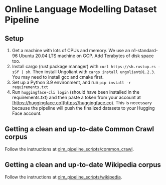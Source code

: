 # Online Language Modelling Dataset Pipeline

## Setup
1. Get a machine with lots of CPUs and memory. We use an n1-standard-96 Ubuntu 20.04 LTS machine on GCP. Add Terabytes of disk space too.
2. Install cargo (rust package manager) with `curl https://sh.rustup.rs -sSf | sh`. Then install Ungoliant with `cargo install ungoliant@1.2.3`. You may need to install gcc and cmake first.
3. Set up a Python 3.9 environment, and run `pip install -r requirements.txt`
5. Run `huggingface-cli login` (should have been installed in the requirements.txt) and then paste a token from your account at [https://huggingface.co](https://huggingface.co). This is necessary because the pipeline will push the finalized datasets to your Hugging Face account.

## Getting a clean and up-to-date Common Crawl corpus

Follow the instructions at [olm_pipeline_scripts/common_crawl](olm_pipeline_scripts/common_crawl).

## Getting a clean and up-to-date Wikipedia corpus

Follow the instructions at [olm_pipeline_scripts/wikipedia](olm_pipeline_scripts/wikipedia).
